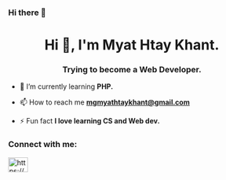 ### Hi there 👋

<!--
**MgMyatHtayKhant/MgMyatHtayKhant** is a ✨ _special_ ✨ repository because its `README.md` (this file) appears on your GitHub profile.

Here are some ideas to get you started: 

- 🔭 I’m currently working on Javascript Projects.
- 🌱 I’m currently learning PHP.
- 👯 I’m looking to collaborate on ...
- 🤔 I’m looking for help with ...
- 💬 Ask me about ...
- 📫 How to reach me: ...
- 😄 Pronouns: ...
- ⚡ Fun fact: ...
-->
<h1 align="center">Hi 👋, I'm Myat Htay Khant.</h1>
<h3 align="center">Trying to become a Web Developer.</h3>

- 🌱 I’m currently learning **PHP.**

- 📫 How to reach me **mgmyathtaykhant@gmail.com**

- ⚡ Fun fact **I love learning CS and Web dev.**

<h3 align="left">Connect with me:</h3>
<p align="left">
<a href="https://linkedin.com/in/https://www.linkedin.com/in/myat-htay-khant/" target="blank"><img align="center" src="https://raw.githubusercontent.com/rahuldkjain/github-profile-readme-generator/master/src/images/icons/Social/linked-in-alt.svg" alt="https://www.linkedin.com/in/myat-htay-khant/" height="30" width="40" /></a>
</p>




